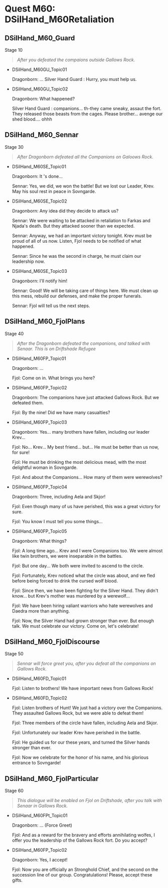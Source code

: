 # Quest M60: DSilHand_M60Retaliation

## DSilHand_M60_Guard
Stage 10

> _After you defeated the compaions outside Gallows Rock._

* DSilHand_M60GU_Topic01

    Dragonborn: ...
    Silver Hand Guard : Hurry, you must help us.

* DSilHand_M60GU_Topic02

    Dragonborn: What happened?
    
    Silver Hand Guard : companions... th-they came sneaky, assaut the fort. They released those beasts from the cages. Please brother... avenge our shed blood.... ohhh

## DSilHand_M60_Sennar
Stage 30

> _After Dragonborn defeated all the Companions on Galoows Rock._

* DSilHand_M60SE_Topic01

    Dragonborn: It 's done...
    
    Sennar: Yes, we did, we won the battle! But we lost our Leader, Krev. May his soul rest in peace in Sovngarde.

* DSilHand_M60SE_Topic02

    Dragonborn: Any idea did they decide to attack us? 
    
    Sennar: We were waiting to be attacked in retaliation to Farkas and Njada's death. But they attacked sooner than we expected. 
    
    Sennar: Anyway, we had an important victory tonight. Krev must be proud of all of us now. Listen, Fjol needs to be notified of what happened. 
    
    Sennar: Since he was the second in charge, he must claim our leadership now.  

* DSilHand_M60SE_Topic03

    Dragonborn: I'll notify him!

    Sennar: Good! We will be taking care of things here. We must clean up this mess, rebuild our defenses, and make the proper funerals. 

    Sennar: Fjol will tell us the next steps.

## DSilHand_M60_FjolPlans
Stage 40

> _After the Dragonborn defeated the companions, and talked with Senaar. This is on Driftshade Refugee_

* DSilHand_M60FP_Topic01

    Dragonborn: ...

    Fjol: Come on in. What brings you here?

* DSilHand_M60FP_Topic02

    Dragonborn: The companions have just attacked Gallows Rock. But we defeated them. 

    Fjol: By the nine! Did we have many casualties?

* DSilHand_M60FP_Topic03

    Dragonborn: Yes... many brothers  have fallen, including our leader Krev...

    Fjol: No... Krev... My best friend... but... He must be  better  than us now, for sure! 

    Fjol: He must be drinking the most delicious mead, with the most delightful woman in Sovngarde. 

    Fjol: And about the Companions... How many of them were werewolves? 

* DSilHand_M60FP_Topic04

    Dragonborn: Three, including  Aela and Skjor!

    Fjol: Even though many of us have perished, this was a great victory for sure.

    Fjol: You know I must tell you some things... 

* DSilHand_M60FP_Topic05

    Dragonborn: What things?

    Fjol: A long time ago... Krev and I were Companions too. We were almost like twin brothers, we were inseparable in the battles. 

    Fjol: But one day...  We both were invited to ascend to the circle. 

    Fjol: Fortunately, Krev noticed what the circle was about, and we fled before being forced to drink the cursed wolf blood. 

    Fjol: Since then, we have been fighting for the Silver Hand. They didn't know... but Krev's mother was murdered by a werewolf... 

    Fjol: We have been hiring valiant warriors who hate werewolves and Daedra more than anything.  

    Fjol: Now, the Silver Hand had grown stronger than ever.  But enough talk. We must celebrate our victory.  Come on, let's celebrate!

## DSilHand_M60_FjolDiscourse
Stage 50

> _Sennar will force greet you, after you defeat all the companions on Gallows Rock._

* DSilHand_M60FD_Topic01

    Fjol: Listen to brothers! We have important news from Gallows Rock!

* DSilHand_M60FD_Topic02

    Fjol: Listen brothers of Hunt! We just had a victory over the Companions. They assaulted Gallows Rock, but we were able to defeat them! 

    Fjol: Three members of the circle have fallen, including Aela and Skjor.

    Fjol: Unfortunately our leader Krev have perished in the battle. 

    Fjol: He guided us for our these years, and turned the Silver hands stronger than ever.

    Fjol: Now we celebrate for the honor of his name, and his glorious entrance to Sovngarde!

## DSilHand_M60_FjolParticular
Stage 60

> _This dialogue will be enabled on Fjol on Driftshade, after you talk with Senaar in Gallows Rock._

* DSilHand_M60FPt_Topic01

    Dragonborn: ... (Force Greet)

    Fjol: And as a reward for the bravery and efforts annihilating wolfes, I offer you the leadership of the Gallows Rock fort. Do you accept?

* DSilHand_M60FP_Topic02

    Dragonborn: Yes, I accept!

    Fjol: Now you are officially an Stronghold Chief, and the second on the succession line of our group. Congratulations! Please, accept these gifts.

